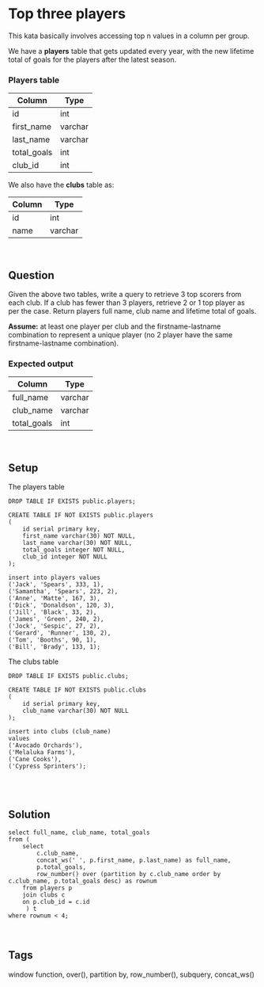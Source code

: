 # Top three players

This kata basically involves accessing top n values in a column per group.

We have a **players** table that gets updated every year, with the new lifetime total
of goals for the players after the latest season.

### Players table
| Column      | Type    |
|-------------|---------|
| id          | int     |
| first_name  | varchar |
| last_name   | varchar |
| total_goals | int     |
 | club_id     | int     |  


We also have the **clubs** table as:  

| Column      | Type |
|-------------| ---- |
| id | int |
| name   | varchar |

<br>  

## Question
Given the above two tables, write a query to retrieve 3 top scorers from each club.
If a club has fewer than 3 players, retrieve 2 or 1 top player as per the case. Return
players full name, club name and lifetime total of goals.

**Assume:** at least one player per club and the firstname-lastname combination to
represent a unique player (no 2 player have the same firstname-lastname combination).  

### Expected output
| Column      | Type |
|-------------| ---- |
| full_name   | varchar |
| club_name   | varchar |
| total_goals | int |  


<br> 

## Setup
The players table
```postgresql
DROP TABLE IF EXISTS public.players;

CREATE TABLE IF NOT EXISTS public.players
(
    id serial primary key,
    first_name varchar(30) NOT NULL,
    last_name varchar(30) NOT NULL,
    total_goals integer NOT NULL,
    club_id integer NOT NULL
);

insert into players values
('Jack', 'Spears', 333, 1),
('Samantha', 'Spears', 223, 2),
('Anne', 'Matte', 167, 3),
('Dick', 'Donaldson', 120, 3),
('Jill', 'Black', 33, 2),
('James', 'Green', 240, 2),
('Jock', 'Sespic', 27, 2),
('Gerard', 'Runner', 130, 2),
('Tom', 'Booths', 90, 1),
('Bill', 'Brady', 133, 1);
```

The clubs table 
```postgresql
DROP TABLE IF EXISTS public.clubs;

CREATE TABLE IF NOT EXISTS public.clubs
(
    id serial primary key,
    club_name varchar(30) NOT NULL
);

insert into clubs (club_name)
values
('Avocado Orchards'),
('Melaluka Farms'),
('Cane Cooks'),
('Cypress Sprinters');
```
<br><br>

## Solution
```postgresql
select full_name, club_name, total_goals
from (
    select
        c.club_name,
        concat_ws(' ', p.first_name, p.last_name) as full_name,
        p.total_goals,
        row_number() over (partition by c.club_name order by c.club_name, p.total_goals desc) as rownum
    from players p
    join clubs c
    on p.club_id = c.id
     ) t
where rownum < 4;
```
<br>

## Tags
window function, over(), partition by, row_number(), subquery, concat_ws()